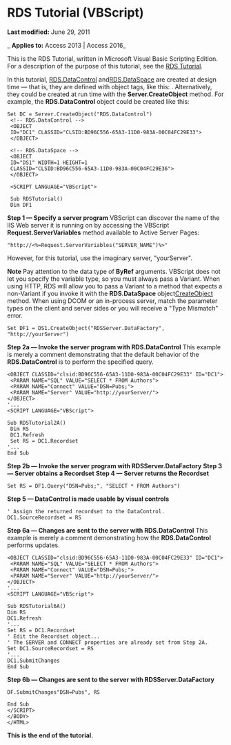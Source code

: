 
# RDS Tutorial (VBScript)

 **Last modified:** June 29, 2011

 _ **Applies to:** Access 2013 | Access 2016_

This is the RDS Tutorial, written in Microsoft Visual Basic Scripting Edition. For a description of the purpose of this tutorial, see the [RDS Tutorial](fa44a5e8-e4df-dfdd-d7a1-a870ec3cabdd.md).

In this tutorial, [RDS.DataControl](ac430669-7628-696c-c036-b5d35405d788.md) and[RDS.DataSpace](7db181d5-422b-49fe-b6af-a20f5da520ff.md) are created at design time — that is, they are defined with object tags, like this: . Alternatively, they could be created at run time with the **Server.CreateObject** method. For example, the **RDS.DataControl** object could be created like this:



```vbs
Set DC = Server.CreateObject("RDS.DataControl") 
 <!-- RDS.DataControl --> 
 <OBJECT 
 ID="DC1" CLASSID="CLSID:BD96C556-65A3-11D0-983A-00C04FC29E33"> 
 </OBJECT> 
 
 <!-- RDS.DataSpace --> 
 <OBJECT 
 ID="DS1" WIDTH=1 HEIGHT=1 
 CLASSID="CLSID:BD96C556-65A3-11D0-983A-00C04FC29E36"> 
 </OBJECT> 
 
 <SCRIPT LANGUAGE="VBScript"> 
 
 Sub RDSTutorial() 
 Dim DF1 
```

 **Step 1 — Specify a server program**
VBScript can discover the name of the IIS Web server it is running on by accessing the VBScript  **Request.ServerVariables** method available to Active Server Pages:



```
"http://<%=Request.ServerVariables("SERVER_NAME")%>" 
```

However, for this tutorial, use the imaginary server, "yourServer".

 **Note**  Pay attention to the data type of  **ByRef** arguments. VBScript does not let you specify the variable type, so you must always pass a Variant. When using HTTP, RDS will allow you to pass a Variant to a method that expects a non-Variant if you invoke it with the **RDS.DataSpace** object[CreateObject](130debe5-31cf-4ab0-5f78-9adaec7d7126.md) method. When using DCOM or an in-process server, match the parameter types on the client and server sides or you will receive a "Type Mismatch" error.




```vbs
Set DF1 = DS1.CreateObject("RDSServer.DataFactory", "http://yourServer") 
```

 **Step 2a — Invoke the server program with RDS.DataControl**
This example is merely a comment demonstrating that the default behavior of the  **RDS.DataControl** is to perform the specified query.



```vbs
<OBJECT CLASSID="clsid:BD96C556-65A3-11D0-983A-00C04FC29E33" ID="DC1"> 
 <PARAM NAME="SQL" VALUE="SELECT * FROM Authors"> 
 <PARAM NAME="Connect" VALUE="DSN=Pubs;"> 
 <PARAM NAME="Server" VALUE="http://yourServer/"> 
</OBJECT> 
'... 
<SCRIPT LANGUAGE="VBScript"> 
 
Sub RDSTutorial2A() 
 Dim RS 
 DC1.Refresh 
 Set RS = DC1.Recordset 
'... 
End Sub
```

 **Step 2b — Invoke the server program with RDSServer.DataFactory**
 **Step 3 — Server obtains a Recordset**
 **Step 4 — Server returns the Recordset**



```vbs
Set RS = DF1.Query("DSN=Pubs;", "SELECT * FROM Authors") 
```

 **Step 5 — DataControl is made usable by visual controls**



```vbs
' Assign the returned recordset to the DataControl. 
DC1.SourceRecordset = RS 
```

 **Step 6a — Changes are sent to the server with RDS.DataControl**
This example is merely a comment demonstrating how the  **RDS.DataControl** performs updates.



```vbs
<OBJECT CLASSID="clsid:BD96C556-65A3-11D0-983A-00C04FC29E33" ID="DC1"> 
 <PARAM NAME="SQL" VALUE="SELECT * FROM Authors"> 
 <PARAM NAME="Connect" VALUE="DSN=Pubs;"> 
 <PARAM NAME="Server" VALUE="http://yourServer/"> 
</OBJECT> 
'... 
<SCRIPT LANGUAGE="VBScript"> 
 
Sub RDSTutorial6A() 
Dim RS 
DC1.Refresh 
'... 
Set RS = DC1.Recordset 
' Edit the Recordset object... 
' The SERVER and CONNECT properties are already set from Step 2A. 
Set DC1.SourceRecordset = RS 
'... 
DC1.SubmitChanges 
End Sub
```

 **Step 6b — Changes are sent to the server with RDSServer.DataFactory**



```vbs
DF.SubmitChanges"DSN=Pubs", RS 
 
End Sub 
</SCRIPT> 
</BODY> 
</HTML> 
```

 **This is the end of the tutorial.**
